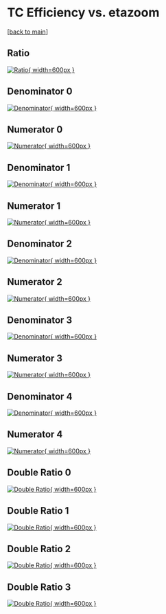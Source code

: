# TC Efficiency vs. etazoom

[[back to main](./)]



## Ratio

[![Ratio](../mtv/var/TC_vtr_11_1_eff_etazoom.png){ width=600px }](../mtv/var/TC_vtr_11_1_eff_etazoom.pdf)

## Denominator 0

[![Denominator](../mtv/den/TC_vtr_11_1_eff_etazoom_den0.png){ width=600px }](../mtv/den/TC_vtr_11_1_eff_etazoom_den0.pdf)

## Numerator 0

[![Numerator](../mtv/num/TC_vtr_11_1_eff_etazoom_num0.png){ width=600px }](../mtv/num/TC_vtr_11_1_eff_etazoom_num0.pdf)

## Denominator 1

[![Denominator](../mtv/den/TC_vtr_11_1_eff_etazoom_den1.png){ width=600px }](../mtv/den/TC_vtr_11_1_eff_etazoom_den1.pdf)

## Numerator 1

[![Numerator](../mtv/num/TC_vtr_11_1_eff_etazoom_num1.png){ width=600px }](../mtv/num/TC_vtr_11_1_eff_etazoom_num1.pdf)

## Denominator 2

[![Denominator](../mtv/den/TC_vtr_11_1_eff_etazoom_den2.png){ width=600px }](../mtv/den/TC_vtr_11_1_eff_etazoom_den2.pdf)

## Numerator 2

[![Numerator](../mtv/num/TC_vtr_11_1_eff_etazoom_num2.png){ width=600px }](../mtv/num/TC_vtr_11_1_eff_etazoom_num2.pdf)

## Denominator 3

[![Denominator](../mtv/den/TC_vtr_11_1_eff_etazoom_den3.png){ width=600px }](../mtv/den/TC_vtr_11_1_eff_etazoom_den3.pdf)

## Numerator 3

[![Numerator](../mtv/num/TC_vtr_11_1_eff_etazoom_num3.png){ width=600px }](../mtv/num/TC_vtr_11_1_eff_etazoom_num3.pdf)

## Denominator 4

[![Denominator](../mtv/den/TC_vtr_11_1_eff_etazoom_den4.png){ width=600px }](../mtv/den/TC_vtr_11_1_eff_etazoom_den4.pdf)

## Numerator 4

[![Numerator](../mtv/num/TC_vtr_11_1_eff_etazoom_num4.png){ width=600px }](../mtv/num/TC_vtr_11_1_eff_etazoom_num4.pdf)

## Double Ratio 0

[![Double Ratio](../mtv/ratio/TC_vtr_11_1_eff_etazoom_ratio0.png){ width=600px }](../mtv/ratio/TC_vtr_11_1_eff_etazoom_ratio0.pdf)

## Double Ratio 1

[![Double Ratio](../mtv/ratio/TC_vtr_11_1_eff_etazoom_ratio1.png){ width=600px }](../mtv/ratio/TC_vtr_11_1_eff_etazoom_ratio1.pdf)

## Double Ratio 2

[![Double Ratio](../mtv/ratio/TC_vtr_11_1_eff_etazoom_ratio2.png){ width=600px }](../mtv/ratio/TC_vtr_11_1_eff_etazoom_ratio2.pdf)

## Double Ratio 3

[![Double Ratio](../mtv/ratio/TC_vtr_11_1_eff_etazoom_ratio3.png){ width=600px }](../mtv/ratio/TC_vtr_11_1_eff_etazoom_ratio3.pdf)

